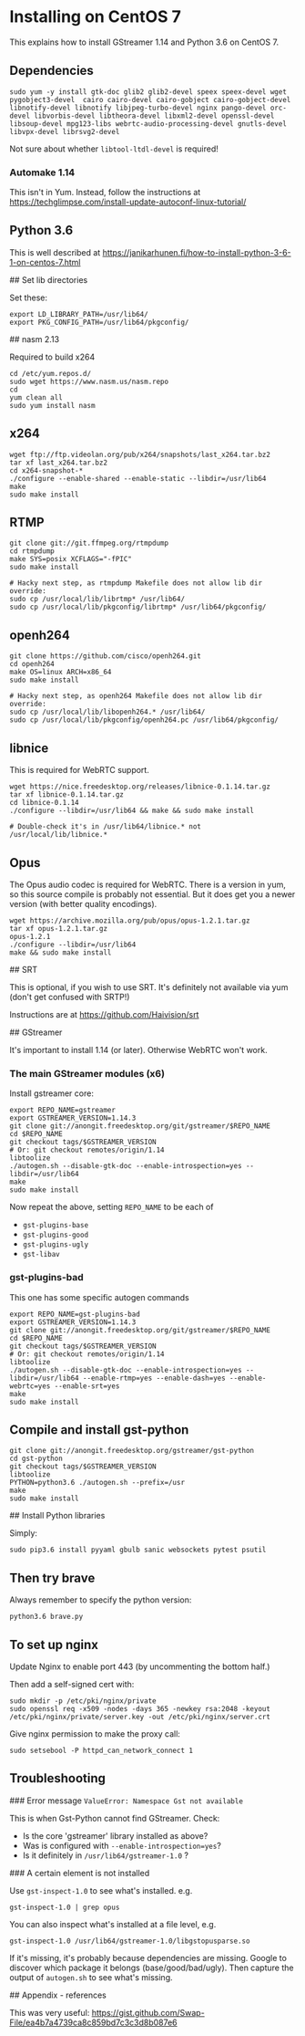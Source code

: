 # Installing on CentOS 7

This explains how to install GStreamer 1.14 and Python 3.6 on CentOS 7.

## Dependencies

```
sudo yum -y install gtk-doc glib2 glib2-devel speex speex-devel wget pygobject3-devel  cairo cairo-devel cairo-gobject cairo-gobject-devel libnotify-devel libnotify libjpeg-turbo-devel nginx pango-devel orc-devel libvorbis-devel libtheora-devel libxml2-devel openssl-devel libsoup-devel mpg123-libs webrtc-audio-processing-devel gnutls-devel libvpx-devel librsvg2-devel
```

Not sure about whether `libtool-ltdl-devel` is required!

### Automake 1.14

This isn't in Yum.
Instead, follow the instructions at https://techglimpse.com/install-update-autoconf-linux-tutorial/

## Python 3.6

This is well described at https://janikarhunen.fi/how-to-install-python-3-6-1-on-centos-7.html

## Set lib directories

Set these:

```
export LD_LIBRARY_PATH=/usr/lib64/
export PKG_CONFIG_PATH=/usr/lib64/pkgconfig/
```


## nasm 2.13

Required to build x264

```
cd /etc/yum.repos.d/
sudo wget https://www.nasm.us/nasm.repo
cd
yum clean all
sudo yum install nasm
```


## x264

```
wget ftp://ftp.videolan.org/pub/x264/snapshots/last_x264.tar.bz2
tar xf last_x264.tar.bz2
cd x264-snapshot-*
./configure --enable-shared --enable-static --libdir=/usr/lib64
make
sudo make install
```

## RTMP

```
git clone git://git.ffmpeg.org/rtmpdump
cd rtmpdump
make SYS=posix XCFLAGS="-fPIC"
sudo make install

# Hacky next step, as rtmpdump Makefile does not allow lib dir override:
sudo cp /usr/local/lib/librtmp* /usr/lib64/
sudo cp /usr/local/lib/pkgconfig/librtmp* /usr/lib64/pkgconfig/
```

## openh264

```
git clone https://github.com/cisco/openh264.git
cd openh264
make OS=linux ARCH=x86_64
sudo make install

# Hacky next step, as openh264 Makefile does not allow lib dir override:
sudo cp /usr/local/lib/libopenh264.* /usr/lib64/
sudo cp /usr/local/lib/pkgconfig/openh264.pc /usr/lib64/pkgconfig/
```


## libnice

This is required for WebRTC support.

```
wget https://nice.freedesktop.org/releases/libnice-0.1.14.tar.gz
tar xf libnice-0.1.14.tar.gz
cd libnice-0.1.14
./configure --libdir=/usr/lib64 && make && sudo make install

# Double-check it's in /usr/lib64/libnice.* not /usr/local/lib/libnice.*
```


## Opus

The Opus audio codec is required for WebRTC.
There is a version in yum, so this source compile is probably not essential.
But it does get you a newer version (with better quality encodings).


```
wget https://archive.mozilla.org/pub/opus/opus-1.2.1.tar.gz
tar xf opus-1.2.1.tar.gz
opus-1.2.1
./configure --libdir=/usr/lib64
make && sudo make install
```

## SRT

This is optional, if you wish to use SRT. It's definitely not available via yum (don't get confused with SRTP!)

Instructions are at  https://github.com/Haivision/srt


## GStreamer

It's important to install 1.14 (or later). Otherwise WebRTC won't work.


### The main GStreamer modules (x6)

Install gstreamer core:

```
export REPO_NAME=gstreamer
export GSTREAMER_VERSION=1.14.3
git clone git://anongit.freedesktop.org/git/gstreamer/$REPO_NAME
cd $REPO_NAME
git checkout tags/$GSTREAMER_VERSION
# Or: git checkout remotes/origin/1.14
libtoolize
./autogen.sh --disable-gtk-doc --enable-introspection=yes --libdir=/usr/lib64
make
sudo make install
```

Now repeat the above, setting `REPO_NAME` to be each of

* `gst-plugins-base`
* `gst-plugins-good`
* `gst-plugins-ugly`
* `gst-libav`


### gst-plugins-bad

This one has some specific autogen commands

```
export REPO_NAME=gst-plugins-bad
export GSTREAMER_VERSION=1.14.3
git clone git://anongit.freedesktop.org/git/gstreamer/$REPO_NAME
cd $REPO_NAME
git checkout tags/$GSTREAMER_VERSION
# Or: git checkout remotes/origin/1.14
libtoolize
./autogen.sh --disable-gtk-doc --enable-introspection=yes --libdir=/usr/lib64 --enable-rtmp=yes --enable-dash=yes --enable-webrtc=yes --enable-srt=yes
make
sudo make install
```


## Compile and install gst-python

```
git clone git://anongit.freedesktop.org/gstreamer/gst-python
cd gst-python
git checkout tags/$GSTREAMER_VERSION
libtoolize
PYTHON=python3.6 ./autogen.sh --prefix=/usr
make
sudo make install
```


## Install Python libraries

Simply:

```
sudo pip3.6 install pyyaml gbulb sanic websockets pytest psutil
```


## Then try brave

Always remember to specify the python version:

```
python3.6 brave.py
```


## To set up nginx

Update Nginx to enable port 443 (by uncommenting the bottom half.)

Then add a self-signed cert with:

```
sudo mkdir -p /etc/pki/nginx/private
sudo openssl req -x509 -nodes -days 365 -newkey rsa:2048 -keyout /etc/pki/nginx/private/server.key -out /etc/pki/nginx/server.crt
```

Give nginx permission to make the proxy call:

```
sudo setsebool -P httpd_can_network_connect 1
```


## Troubleshooting

### Error message `ValueError: Namespace Gst not available`

This is when Gst-Python cannot find GStreamer. Check:

* Is the core 'gstreamer' library installed as above?
* Was is configured with `--enable-introspection=yes`?
* Is it definitely in `/usr/lib64/gstreamer-1.0` ?


### A certain element is not installed

Use `gst-inspect-1.0` to see what's installed. e.g.

```
gst-inspect-1.0 | grep opus
```

You can also inspect what's installed at a file level, e.g.

`gst-inspect-1.0 /usr/lib64/gstreamer-1.0/libgstopusparse.so`

If it's missing, it's probably because dependencies are missing. Google to discover which package it belongs (base/good/bad/ugly). Then capture the output of `autogen.sh` to see what's missing.


## Appendix - references

This was very useful: https://gist.github.com/Swap-File/ea4b7a4739ca8c859bd7c3c3d8b087e6
